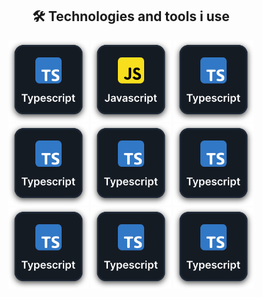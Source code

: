 <h2 align="center">🛠️ Technologies and tools i use</h2>

<p align="center">
  <img 
    src="./src/global/asset/illustration/typescript.svg"
    width="128px"
    alt="typescript"   
  />
  <img 
    src="./src/global/asset/illustration/javascript.svg"
    width="128px"
    alt="javascript"   
  />
  <img 
    src="./src/global/asset/illustration/typescript.svg"
    width="128px"
    alt="typescript"   
  />
  <img
    src="./src/global/asset/illustration/typescript.svg"
    width="128px"
    alt="typescript"   
  />
  <img 
    src="./src/global/asset/illustration/typescript.svg"
    width="128px"
    alt="typescript"   
  />
  <img 
    src="./src/global/asset/illustration/typescript.svg"
    width="128px"
    alt="typescript"   
  />
  <img 
    src="./src/global/asset/illustration/typescript.svg"
    width="128px"
    alt="typescript"   
  />
  <img 
    src="./src/global/asset/illustration/typescript.svg"
    width="128px"
    alt="typescript"   
  />
  <img 
    src="./src/global/asset/illustration/typescript.svg"
    width="128px"
    alt="typescript"   
  />
</p>